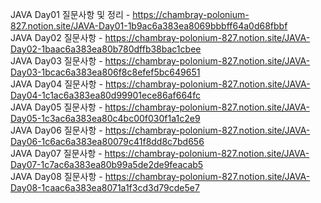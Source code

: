 JAVA Day01 질문사항 및 정리 - https://chambray-polonium-827.notion.site/JAVA-Day01-1b9ac6a383ea8069bbbff64a0d68fbbf <br>
JAVA Day02 질문사항 - https://chambray-polonium-827.notion.site/JAVA-Day02-1baac6a383ea80b780dffb38bac1cbee <br>
JAVA Day03 질문사항 - https://chambray-polonium-827.notion.site/JAVA-Day03-1bcac6a383ea806f8c8efef5bc649651 <br>
JAVA Day04 질문사항 - https://chambray-polonium-827.notion.site/JAVA-Day04-1c1ac6a383ea80d99901ece86af664fc <br>
JAVA Day05 질문사항 - https://chambray-polonium-827.notion.site/JAVA-Day05-1c3ac6a383ea80c4bc00f030f1a1c2e9 <br>
JAVA Day06 질문사항 - https://chambray-polonium-827.notion.site/JAVA-Day06-1c6ac6a383ea80079c41f8dd8c7bd656 <br>
JAVA Day07 질문사항 - https://chambray-polonium-827.notion.site/JAVA-Day07-1c7ac6a383ea80b99a5de2de9feacab5 <br>
JAVA Day08 질문사항 - https://chambray-polonium-827.notion.site/JAVA-Day08-1caac6a383ea8071a1f3cd3d79cde5e7 <br>